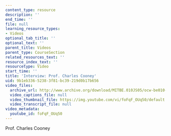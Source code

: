 ```yaml
---
content_type: resource
description: ''
end_time: ''
file: null
learning_resource_types:
- Videos
optional_tab_title: ''
optional_text: ''
parent_title: Videos
parent_type: CourseSection
related_resources_text: ''
resource_index_text: ''
resourcetype: Video
start_time: ''
title: 'Interview: Prof. Charles Cooney'
uid: 9b1eb336-5238-3f81-bc39-219d0b17b656
video_files:
  archive_url: http://www.archive.org/download/MITBE.010JS05/ocw-be010-Cooney-220k.mp4
  video_captions_file: null
  video_thumbnail_file: https://img.youtube.com/vi/foFqF_OUq50/default.jpg
  video_transcript_file: null
video_metadata:
  youtube_id: foFqF_OUq50
---
```


Prof. Charles Cooney

